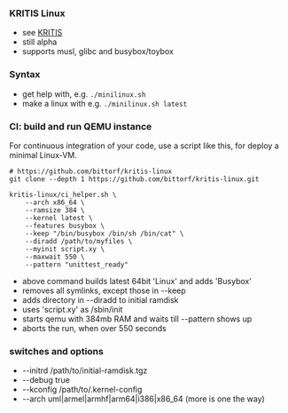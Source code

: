 ### KRITIS Linux

* see [KRITIS](https://de.wikipedia.org/w/index.php?title=KRITIS)
* still alpha
* supports musl, glibc and busybox/toybox

### Syntax

* get help with, e.g. `./minilinux.sh`
* make a linux with e.g. `./minilinux.sh latest`

### CI: build and run QEMU instance

For continuous integration of your code, use a script like this, for deploy a minimal Linux-VM.

```
# https://github.com/bittorf/kritis-linux
git clone --depth 1 https://github.com/bittorf/kritis-linux.git

kritis-linux/ci_helper.sh \
	--arch x86_64 \
	--ramsize 384 \
	--kernel latest \
	--features busybox \
	--keep "/bin/busybox /bin/sh /bin/cat" \
	--diradd /path/to/myfiles \
	--myinit script.xy \
	--maxwait 550 \
	--pattern "unittest_ready"
```

* above command builds latest 64bit 'Linux' and adds 'Busybox'
* removes all symlinks, except those in --keep
* adds directory in --diradd to initial ramdisk
* uses 'script.xy' as /sbin/init
* starts qemu with 384mb RAM and waits till --pattern shows up
* aborts the run, when over 550 seconds

### switches and options

* --initrd /path/to/initial-ramdisk.tgz
* --debug true
* --kconfig /path/to/.kernel-config
* --arch uml|armel|armhf|arm64|i386|x86_64 (more is one the way)

